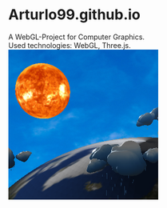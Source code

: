 # Arturlo99.github.io
A WebGL-Project for Computer Graphics.<br/>
Used technologies: WebGL, Three.js.<br/>
![alt text](https://github.com/Arturlo99/Arturlo99.github.io/blob/master/248854.png)
